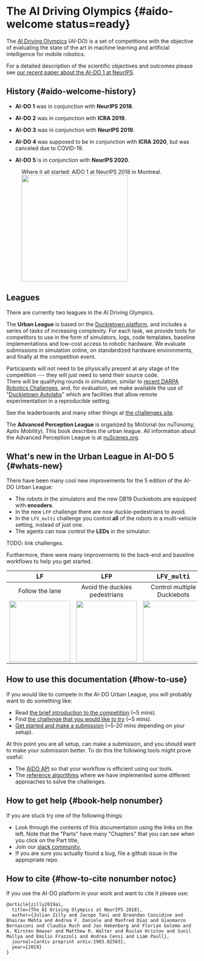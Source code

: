 
# The AI Driving Olympics {#aido-welcome status=ready}

<!-- Despite recent breakthroughs, the ability of deep learning and reinforcement learning to outperform traditional approaches to control physically embodied robotic agents remains largely unproven.  -->

The [AI Driving Olympics][aido] (AI-DO) is a set of competitions with the objective of evaluating the state of the art in machine learning and artificial intelligence for mobile robotics. 

For a detailed description of the scientific objectives and outcomes please see [our recent paper about the AI-DO 1 at NeurIPS](https://arxiv.org/pdf/1903.02503.pdf).

<dtvideo src="vimeo:471713754"/>

<minitoc/>

## History {#aido-welcome-history}


- **AI-DO 1** was in conjunction with **NeurIPS 2018**.

- **AI-DO 2** was in conjunction with **ICRA 2019**.

- **AI-DO 3** was in conjunction with **NeurIPS 2019**.

- **AI-DO 4** was supposed to be in conjunction with **ICRA 2020**, but was canceled due to COVID-19. 

- **AI-DO 5** is in conjunction with **NeurIPS 2020**.



<figure nonumber="1">
    <figcaption>Where it all started: AIDO 1 at NeurIPS 2018 in Montreal.</figcaption>
    <img style='width:20em' src="AIDO1.jpg"/>
</figure>

## Leagues

There are currently two leagues in the AI Driving Olympics.

The **Urban League** is based on the [Duckietown platform][duckietown], and  includes a series of tasks of increasing complexity. For each task, we provide tools for competitors to use in the form of simulators, logs, code templates, baseline implementations and low-cost access to robotic hardware. We evaluate submissions in simulation online, on standardized hardware environments, and finally at the competition event.

Participants will not need to be physically present at any stage of the competition --- they will just need to send their source code.  
There will be qualifying rounds in simulation, similar to [recent DARPA Robotics Challenges](https://www.subtchallenge.com/), and, for evaluation, we  make available the use of "[Duckietown Autolabs](+opmanual_autolab#book-autolab)" which are facilities that allow remote experimentation in a reproducible setting. 

See the leaderboards and many other things at [the challenges site](https://challenges.duckietown.org).


The **Advanced Perception League** is organized by Motional (ex nuTonomy, Aptiv Mobility).
This book describes the urban league. All information about the Advanced Perception
League is at [nuScenes.org](https://nuscenes.org).




## What's new in the Urban League in AI-DO 5 {#whats-new}



There have been many cool new improvements for the 5 edition of the AI-DO Urban League:

- The robots in the simulators and the new DB19 Duckiebots are equipped with **encoders**.
- In the new `LFP` challenge there are now duckie-pedestrians to avoid.
- In the `LFV_multi` challenge you control **all** of the robots in a multi-vehicle setting, instead of just one. 
- The agents can now control the **LEDs** in the simulator.

TODO: link challenges.

Furthermore, there were many improvements to the back-end and baseline workflows to help you get started.




<style>
  #variations th, #variations td {
    text-align: center;
  }
  #variations th {
    font-size: 120%;
  }
  #variations  td.explain {
    padding-left: 1em;
    text-align: left;
    vertical-align: top;
  } 
</style>

<table id="variations">
  <thead >
    <th><code>LF</code></th>
    <th><code>LFP</code></th>
    <th><code>LFV_multi</code></th>
  </thead>
  <tr>
    <td>Follow the lane</td>
    <td>Avoid the duckies pedestrians</td>
    <td>Control multiple Duckiebots</td>
  </tr>
  <tr>
    <td>
      <img src="LF.jpg" style='width: 10em'/>
    </td>
    <td>
      <img src="LFP.jpg" style='width: 10em'/>
    </td>
    <td>
      <img src="LFV_multi.jpg" style='width: 10em'/>
    </td>
  </tr>
</table>

## How to use this documentation {#how-to-use}

If you would like to compete in the AI-DO Urban League, you will probably want to do something like:

- Read [the brief introduction to the competition](#part:aido-introduction) (~5 mins).
- Find [the challenge that you would like to try](#part:aido-rules) (~5 mins).
- [Get started and make a submission](#part:quickstart) (~5-20 mins depending on your setup).
 
At this point you are all setup, can make a submission, and you should want to make your submission better. To do this the following tools might prove useful:

- The [AIDO API](#part:manual) so that your workflow is efficient using our tools.
- The [reference algorithms](#part:embodied-strategies) where we have implemented some different approaches to solve the challenges.


## How to get help {#book-help nonumber}

If you are stuck try one of the following things:

- Look through the contents of this documentation using the links on the left. Note that the "Parts" have many "Chapters" that you can see when you click on the Part title,
- Join our [slack community](https://join.slack.com/t/duckietown/shared_invite/enQtNTU0Njk4NzU2NTY1LWM2YzdlNmJmOTg4MzAyODc2YTI3YTc5MzE2MThkZGUwYTFkZWQ4M2ZlZGU1YTZhYjg5YTgzNDkyMzI2ZjNhZWE),
- If you are sure you actually found a bug, file a github issue in the appropriate repo.


<!-- ## The challenges server {#book-leaderboard} -->


## How to cite {#how-to-cite nonumber notoc}

If you use the AI-DO platform in your work and want to cite it please use:

```
@article{zilly2019ai,
  title={The AI Driving Olympics at NeurIPS 2018},
  author={Julian Zilly and Jacopo Tani and Breandan Considine and Bhairav Mehta and Andrea F. Daniele and Manfred Diaz and Gianmarco Bernasconi and Claudio Ruch and Jan Hakenberg and Florian Golemo and A. Kirsten Bowser and Matthew R. Walter and Ruslan Hristov and Sunil Mallya and Emilio Frazzoli and Andrea Censi and Liam Paull},
  journal={arXiv preprint arXiv:1903.02503},
  year={2019}
}
```

[aido]: https://driving-olympics.ai/
[duckietown]: https://duckietown.org/
